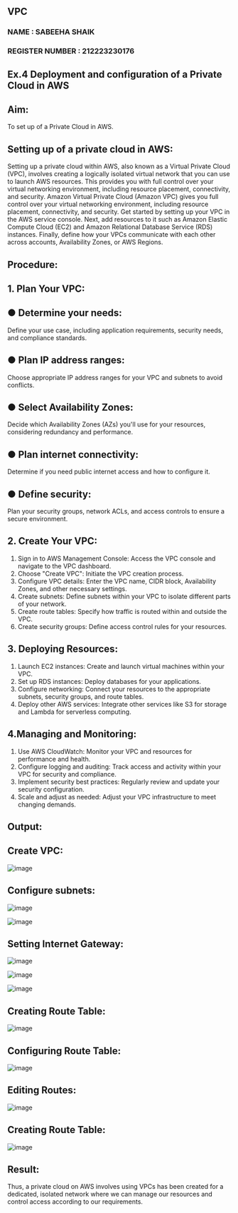 ## VPC
### NAME : SABEEHA SHAIK
### REGISTER NUMBER : 212223230176
## Ex.4 Deployment and configuration of a Private Cloud in AWS
## Aim:

To set up of a Private Cloud in AWS.

## Setting up of a private cloud in AWS:

Setting up a private cloud within AWS, also known as a Virtual Private Cloud (VPC), involves creating a logically isolated virtual network that you can use to launch AWS resources. This provides you with full control over your virtual networking environment, including resource placement, connectivity, and security. Amazon Virtual Private Cloud (Amazon VPC) gives you full control over your virtual networking environment, including resource placement, connectivity, and security. Get started by setting up your VPC in the AWS service console. Next, add resources to it such as Amazon Elastic Compute Cloud (EC2) and Amazon Relational Database Service (RDS) instances. Finally, define how your VPCs communicate with each other across accounts, Availability Zones, or AWS Regions.

## Procedure:

## 1. Plan Your VPC:

## ● Determine your needs:

Define your use case, including application requirements, security needs, and compliance standards.

## ● Plan IP address ranges:

Choose appropriate IP address ranges for your VPC and subnets to avoid conflicts.

## ● Select Availability Zones:

Decide which Availability Zones (AZs) you'll use for your resources, considering redundancy and performance.

## ● Plan internet connectivity:

Determine if you need public internet access and how to configure it.

## ● Define security:

Plan your security groups, network ACLs, and access controls to ensure a secure environment.

## 2. Create Your VPC:

1. Sign in to AWS Management Console: Access the VPC console and navigate to the VPC dashboard.
2. Choose "Create VPC": Initiate the VPC creation process.
3. Configure VPC details: Enter the VPC name, CIDR block, Availability Zones, and other necessary settings.
4. Create subnets: Define subnets within your VPC to isolate different parts of your network.
5. Create route tables: Specify how traffic is routed within and outside the VPC.
6. Create security groups: Define access control rules for your resources.

## 3. Deploying Resources:

1. Launch EC2 instances: Create and launch virtual machines within your VPC.
2. Set up RDS instances: Deploy databases for your applications.
3. Configure networking: Connect your resources to the appropriate subnets, security groups, and route tables.
4. Deploy other AWS services: Integrate other services like S3 for storage and Lambda for serverless computing.

## 4.Managing and Monitoring:

1. Use AWS CloudWatch: Monitor your VPC and resources for performance and health.
2. Configure logging and auditing: Track access and activity within your VPC for security and compliance.
3. Implement security best practices: Regularly review and update your security configuration.
4. Scale and adjust as needed: Adjust your VPC infrastructure to meet changing demands.
 
## Output:

## Create VPC:

![image](https://github.com/user-attachments/assets/cc89ceda-7b24-4355-b799-8148eaa1385e)

## Configure subnets:

![image](https://github.com/user-attachments/assets/59074bf2-e0ac-4ed3-8751-f63053d75618)

![image](https://github.com/user-attachments/assets/fabfd64e-a787-4106-9318-e1e7bba4999b)

## Setting Internet Gateway:

![image](https://github.com/user-attachments/assets/308b3c2f-0df1-4076-bf72-d172955dd7cf)

![image](https://github.com/user-attachments/assets/f1747cc9-2348-4556-b969-02a28180158f)

![image](https://github.com/user-attachments/assets/b01606e7-fe55-464a-9b24-72ee228e89a3)

## Creating Route Table:

![image](https://github.com/user-attachments/assets/b6f8850b-d951-4d02-8a89-f6e3001a7cef)

## Configuring Route Table:

![image](https://github.com/user-attachments/assets/1af4afd3-1874-4dc4-9137-7e28695b998f)

## Editing Routes:

![image](https://github.com/user-attachments/assets/8f1ac810-d44e-4ba6-a67d-77e568486c7d)

## Creating Route Table:

![image](https://github.com/user-attachments/assets/f37717d5-0977-4b56-b4bf-2d690e02db65)

## Result:

Thus, a private cloud on AWS involves using VPCs has been created for a dedicated, isolated network where we can manage our resources and control access according to our requirements.
